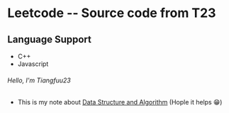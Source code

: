 # Leetcode -- Source code from T23
## Language Support 
- C++
- Javascript
###### Hello, I'm Tiangfuu23
- This is my note about [Data Structure and Algorithm]( https://t23notetaking.notion.site/Data-Structure-Algorithm-8a4b9891ee084a7fad402da52274d944) (Hople it helps :grin:)

